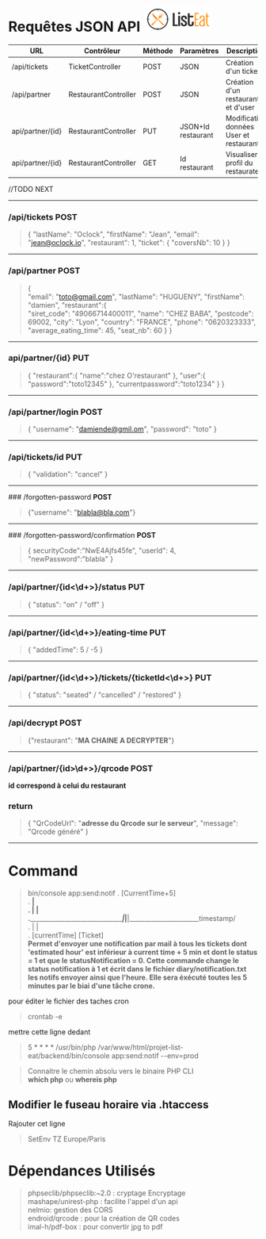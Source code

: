# Requêtes JSON API ![Logo legalistEat](./ressource/logo/LogoListEat.png)

URL|Contrôleur|Méthode|Paramètres|Description|
|---|---|---|---|---|
|/api/tickets |TicketController|POST|JSON|Création d'un ticket|
|/api/partner|RestaurantController|POST|JSON|Création d'un restaurant et d'user|
|api/partner/{id}|RestaurantController|PUT|JSON+Id restaurant|Modification données User et restaurant|
|api/partner/{id}|RestaurantController|GET|Id restaurant|Visualiser le profil du restaurateur|

//TODO NEXT

-------------------------------------
### /api/tickets **POST**

>{
>	"lastName": "Oclock",
>	"firstName": "Jean",
>	"email": "jean@oclock.io",
>	"restaurant": 1,
>	"ticket": {
>		"coversNb": 10
>	}
>}
-------------------------------------

### /api/partner **POST**

> {  
> "email": "toto@gmail.com",
> "lastName": "HUGUENY",
> "firstName": "damien",
> "restaurant":{  
>	"siret_code": "49066714400011",
>	"name": "CHEZ BABA",
>	"postcode": 69002,
>	"city": "Lyon",
>	"country": "FRANCE",
>	"phone": "0620323333",
>	"average_eating_time": 45,
>	"seat_nb": 60
>	}
>}

------------------------------------------
### api/partner/{id} **PUT**

>{
>	"restaurant":{
>		"name":"chez O'restaurant"
>	},
>	"user":{
>			"password":"toto12345"
>	},
>	"currentpassword":"toto1234"
>}
>}

------------------------------------------
### /api/partner/login **POST**
>{
>	"username": "damiende@gmil.om", "password": "toto"
>}
------------------------------------------
### /api/tickets/id **PUT**

>{
>	"validation": "cancel"
>}
-------------------------------------------
### /forgotten-password **POST**

> {"username": "blabla@bla.com"}

--------------------------------------------
### /forgotten-password/confirmation **POST**

> {
> securityCode":"NwE4Ajfs45fe",
> "userId": 4,
> "newPassword":"blabla"
> }

--------------------------------------------
### /api/partner/{id<\d+>}/status **PUT**

> {
>	"status": "on" / "off"
> }

-----------------------------------------
### /api/partner/{id<\d+>}/eating-time **PUT**

> {
>	"addedTime": 5 / -5
> }

------------------------------------------
### /api/partner/{id<\d+>}/tickets/{ticketId<\d+>} **PUT**

> {
>    "status": "seated" / "cancelled" / "restored"
> }

-------------------------------------------
### /api/decrypt **POST**

> {"restaurant": "**MA CHAINE A DECRYPTER**"}

-------------------------------------------
### /api/partner/{id>\d+>}/qrcode **POST**

**id correspond à celui du restaurant**

### return

>{
>  "QrCodeUrl": "**adresse du Qrcode sur le serveur**",
>  "message": "Qrcode généré"
>}

-------------------------------------------

# Command

> bin/console app:send:notif
.                                                                      [CurrentTime+5]                     
.                                                             ________________|  
.                                                            |                |   
.____________________________________________________________|___________|____|______________________timestamp/    
.                                                            |           |  
.                                                      [currentTime]  [Ticket]  
**Permet d'envoyer une notification par mail à tous les tickets dont 'estimated hour' est inférieur à current time + 5 min
et dont le status = 1 et que le statusNotification = 0.
Cette commande change le status notification à 1 et écrit dans le fichier diary/notification.txt les notifs envoyer ainsi que l'heure.
Elle sera éxécuté toutes les 5 minutes par le biai  d'une tâche crone.** 

pour éditer le fichier des taches cron 

> crontab -e

mettre cette ligne dedant
> 5 * * * *  /usr/bin/php   /var/www/html/projet-list-eat/backend/bin/console app:send:notif --env=prod

> Connaitre le  chemin absolu vers le binaire PHP CLI  
>  **which php** ou **whereis php**

## Modifier le fuseau horaire via .htaccess
Rajouter cet ligne
> SetEnv TZ Europe/Paris

# Dépendances Utilisés

> phpseclib/phpseclib:~2.0 : cryptage Encryptage  
> mashape/unirest-php : facilite l'appel d'un api  
> nelmio: gestion des CORS  
> endroid/qrcode : pour la création de QR codes  
> imal-h/pdf-box : pour convertir jpg to pdf  

